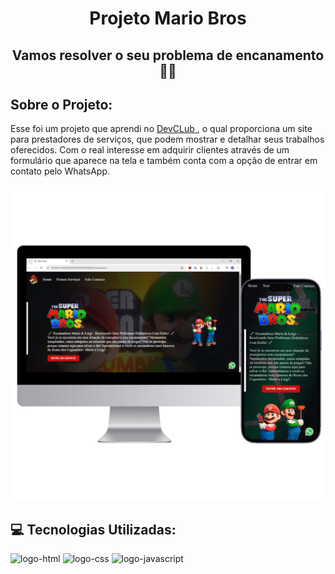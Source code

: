 <h1 align="center">Projeto Mario Bros</h1>
<h2 align="center">Vamos resolver o seu problema de encanamento 👷🔧</h2>

## Sobre o Projeto:
<p>Esse foi um projeto que aprendi no <a href="https://rodolfomori.com.br/devclub-comercial/" alt="link-DevClub">DevCLub </a>, o qual proporciona um site para prestadores de serviços, 
  que podem mostrar e detalhar seus trabalhos oferecidos. Com o real interesse em adquirir clientes através de um formulário que aparece na tela e também 
  conta com a opção de entrar em contato pelo WhatsApp.
</p>
<img src="https://github.com/Davi22D/Projeto-Mario-Bros/blob/master/Projeto-Mario-Bros.png?raw=true" alt="projeto-MB">

## :computer: Tecnologias Utilizadas:
<div img align="left"> 
<img src="https://img.shields.io/badge/HTML5-E34F26?style=for-the-badge&logo=html5&logoColor=white" alt="logo-html">
<img src="https://img.shields.io/badge/CSS3-1572B6?style=for-the-badge&logo=css3&logoColor=white" alt="logo-css">
<img src="https://img.shields.io/badge/JavaScript-F7DF1E?style=for-the-badge&logo=javascript&logoColor=black" alt="logo-javascript">
</div>
<br>

